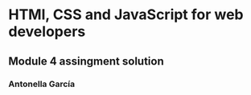 # HTMl, CSS and JavaScript for web developers

## Module 4 assingment solution

### Antonella García
